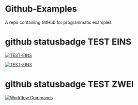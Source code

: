 # Github-Examples
A repo containing GitHub for programmatic examples

# github statusbadge TEST EINS

[![TEST-EINS](https://github.com/crizzcrozz/Github-Examples/actions/workflows/workflow-commands.yml/badge.svg)](https://github.com/crizzcrozz/Github-Examples/actions/workflows/workflow-commands.yml)

[![TEST-EINS](https://github.com/crizzcrozz/Github-Examples/actions/workflows/workflow-commands.yml/badge.svg?event=push)](https://github.com/crizzcrozz/Github-Examples/actions/workflows/workflow-commands.yml)



# github statusbadge TEST ZWEI

[![Workflow Commands](https://github.com/crizzcrozz/Github-Examples/actions/workflows/test.yml/badge.svg)](https://github.com/crizzcrozz/Github-Examples/actions/workflows/test.yml)